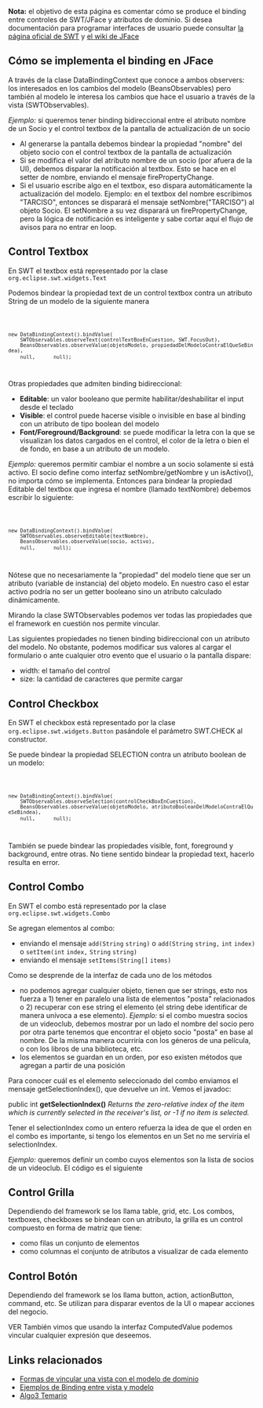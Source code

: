 **Nota:** el objetivo de esta página es comentar cómo se produce el binding entre controles de SWT/JFace y atributos de dominio. Si desea documentación para programar interfaces de usuario puede consultar [la página oficial de SWT](http://www.eclipse.org/swt/) y [el wiki de JFace](http://wiki.eclipse.org/index.php/JFace)

Cómo se implementa el binding en JFace
--------------------------------------

A través de la clase DataBindingContext que conoce a ambos observers: los interesados en los cambios del modelo (BeansObservables) pero también al modelo le interesa los cambios que hace el usuario a través de la vista (SWTObservables).

*Ejemplo:* si queremos tener binding bidireccional entre el atributo nombre de un Socio y el control textbox de la pantalla de actualización de un socio

-   Al generarse la pantalla debemos bindear la propiedad "nombre" del objeto socio con el control textbox de la pantalla de actualización
-   Si se modifica el valor del atributo nombre de un socio (por afuera de la UI), debemos disparar la notificación al textbox. Esto se hace en el setter de nombre, enviando el mensaje firePropertyChange.
-   Si el usuario escribe algo en el textbox, eso dispara automáticamente la actualización del modelo. Ejemplo: en el textbox del nombre escribimos "TARCISO", entonces se disparará el mensaje setNombre("TARCISO") al objeto Socio. El setNombre a su vez disparará un firePropertyChange, pero la lógica de notificación es inteligente y sabe cortar aquí el flujo de avisos para no entrar en loop.

Control Textbox
---------------

En SWT el textbox está representado por la clase `org.eclipse.swt.widgets.Text`

Podemos bindear la propiedad text de un control textbox contra un atributo String de un modelo de la siguiente manera

<code>

`new DataBindingContext().bindValue(`
`    SWTObservables.observeText(controlTextBoxEnCuestion, SWT.FocusOut), `
`    BeansObservables.observeValue(objetoModelo, propiedadDelModeloContraElQueSeBindea), `
`    null, `
`    null);`

</code>

Otras propiedades que admiten binding bidireccional:

-   **Editable**: un valor booleano que permite habilitar/deshabilitar el input desde el teclado
-   **Visible**: el control puede hacerse visible o invisible en base al binding con un atributo de tipo boolean del modelo
-   **Font/Foreground/Background**: se puede modificar la letra con la que se visualizan los datos cargados en el control, el color de la letra o bien el de fondo, en base a un atributo de un modelo.

*Ejemplo:* queremos permitir cambiar el nombre a un socio solamente si está activo. El socio define como interfaz setNombre/getNombre y un isActivo(), no importa cómo se implementa. Entonces para bindear la propiedad Editable del textbox que ingresa el nombre (llamado textNombre) debemos escribir lo siguiente:

<code>

`new DataBindingContext().bindValue(`
`    SWTObservables.observeEditable(textNombre), `
`    BeansObservables.observeValue(socio, activo), `
`    null, `
`    null);`

</code>

Nótese que no necesariamente la "propiedad" del modelo tiene que ser un atributo (variable de instancia) del objeto modelo. En nuestro caso el estar activo podría no ser un getter booleano sino un atributo calculado dinámicamente.

Mirando la clase SWTObservables podemos ver todas las propiedades que el framework en cuestión nos permite vincular.

Las siguientes propiedades no tienen binding bidireccional con un atributo del modelo. No obstante, podemos modificar sus valores al cargar el formulario o ante cualquier otro evento que el usuario o la pantalla dispare:

-   width: el tamaño del control
-   size: la cantidad de caracteres que permite cargar

Control Checkbox
----------------

En SWT el checkbox está representado por la clase `org.eclipse.swt.widgets.Button` pasándole el parámetro SWT.CHECK al constructor.

Se puede bindear la propiedad SELECTION contra un atributo boolean de un modelo:

<code>

`new DataBindingContext().bindValue(`
`    SWTObservables.observeSelection(controlCheckBoxEnCuestion), `
`    BeansObservables.observeValue(objetoModelo, atributoBooleanDelModeloContraElQueSeBindea), `
`    null, `
`    null);`

</code>

También se puede bindear las propiedades visible, font, foreground y background, entre otras. No tiene sentido bindear la propiedad text, hacerlo resulta en error.

Control Combo
-------------

En SWT el combo está representado por la clase `org.eclipse.swt.widgets.Combo`

Se agregan elementos al combo:

-   enviando el mensaje `add(String` `string)` o `add(String` `string,` `int` `index)` o `setItem(int` `index,` `String` `string)`
-   enviando el mensaje `setItems(String[]` `items)`

Como se desprende de la interfaz de cada uno de los métodos

-   no podemos agregar cualquier objeto, tienen que ser strings, esto nos fuerza a 1) tener en paralelo una lista de elementos "posta" relacionados o 2) recuperar con ese string el elemento (el string debe identificar de manera unívoca a ese elemento). *Ejemplo:* si el combo muestra socios de un videoclub, debemos mostrar por un lado el nombre del socio pero por otra parte tenemos que encontrar el objeto socio "posta" en base al nombre. De la misma manera ocurriría con los géneros de una película, o con los libros de una biblioteca, etc.
-   los elementos se guardan en un orden, por eso existen métodos que agregan a partir de una posición

Para conocer cuál es el elemento seleccionado del combo enviamos el mensaje getSelectionIndex(), que devuelve un int. Vemos el javadoc:

public int **getSelectionIndex()** *Returns the zero-relative index of the item which is currently selected in the receiver's list, or -1 if no item is selected.*

Tener el selectionIndex como un entero refuerza la idea de que el orden en el combo es importante, si tengo los elementos en un Set no me serviría el selectionIndex.

*Ejemplo:* queremos definir un combo cuyos elementos son la lista de socios de un videoclub. El código es el siguiente

Control Grilla
--------------

Dependiendo del framework se los llama table, grid, etc. Los combos, textboxes, checkboxes se bindean con un atributo, la grilla es un control compuesto en forma de matriz que tiene:

-   como filas un conjunto de elementos
-   como columnas el conjunto de atributos a visualizar de cada elemento

Control Botón
-------------

Dependiendo del framework se los llama button, action, actionButton, command, etc. Se utilizan para disparar eventos de la UI o mapear acciones del negocio.

VER También vimos que usando la interfaz ComputedValue podemos vincular cualquier expresión que deseemos.

Links relacionados
------------------

-   [Formas de vincular una vista con el modelo de dominio](formas-de-vincular-una-vista-con-el-modelo-de-dominio.html)
-   [Ejemplos de Binding entre vista y modelo](ejemplos-de-binding-entre-vista-y-modelo.html)
-   [Algo3 Temario](algo3-temario.html)

